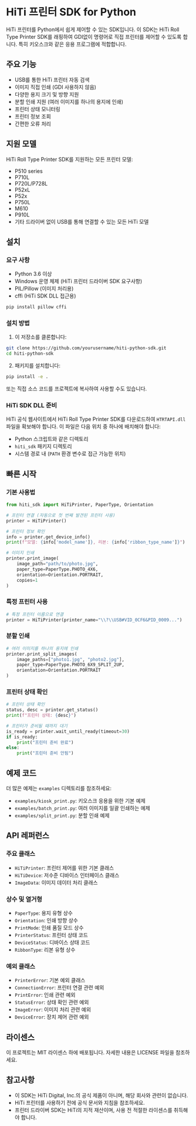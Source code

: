 # HiTi 프린터 SDK for Python

HiTi 프린터를 Python에서 쉽게 제어할 수 있는 SDK입니다. 이 SDK는 HiTi Roll Type Printer SDK를 래핑하여 GDI없이 명령어로 직접 프린터를 제어할 수 있도록 합니다. 특히 키오스크와 같은 응용 프로그램에 적합합니다.

## 주요 기능

- USB를 통한 HiTi 프린터 자동 검색
- 이미지 직접 인쇄 (GDI 사용하지 않음)
- 다양한 용지 크기 및 방향 지원
- 분할 인쇄 지원 (여러 이미지를 하나의 용지에 인쇄)
- 프린터 상태 모니터링
- 프린터 정보 조회
- 간편한 오류 처리

## 지원 모델

HiTi Roll Type Printer SDK를 지원하는 모든 프린터 모델:
- P510 series
- P710L
- P720L/P728L
- P52xL
- P52x
- P750L
- M610
- P910L
- 기타 드라이버 없이 USB를 통해 연결할 수 있는 모든 HiTi 모델

## 설치

### 요구 사항

- Python 3.6 이상
- Windows 운영 체제 (HiTi 프린터 드라이버 SDK 요구사항)
- PIL/Pillow (이미지 처리용)
- cffi (HiTi SDK DLL 접근용)

```bash
pip install pillow cffi
```

### 설치 방법

1. 이 저장소를 클론합니다:

```bash
git clone https://github.com/yourusername/hiti-python-sdk.git
cd hiti-python-sdk
```

2. 패키지를 설치합니다:

```bash
pip install -e .
```

또는 직접 소스 코드를 프로젝트에 복사하여 사용할 수도 있습니다.

### HiTi SDK DLL 준비

HiTi 공식 웹사이트에서 HiTi Roll Type Printer SDK를 다운로드하여 `HTRTAPI.dll` 파일을 확보해야 합니다. 이 파일은 다음 위치 중 하나에 배치해야 합니다:

- Python 스크립트와 같은 디렉토리
- `hiti_sdk` 패키지 디렉토리
- 시스템 경로 내 (`PATH` 환경 변수로 접근 가능한 위치)

## 빠른 시작

### 기본 사용법

```python
from hiti_sdk import HiTiPrinter, PaperType, Orientation

# 프린터 연결 (자동으로 첫 번째 발견된 프린터 사용)
printer = HiTiPrinter()

# 프린터 정보 확인
info = printer.get_device_info()
print(f"모델: {info['model_name']}, 리본: {info['ribbon_type_name']}")

# 이미지 인쇄
printer.print_image(
    image_path="path/to/photo.jpg",
    paper_type=PaperType.PHOTO_4X6,
    orientation=Orientation.PORTRAIT,
    copies=1
)
```

### 특정 프린터 사용

```python
# 특정 프린터 이름으로 연결
printer = HiTiPrinter(printer_name="\\?\\USB#VID_0CF6&PID_0009...")
```

### 분할 인쇄

```python
# 여러 이미지를 하나의 용지에 인쇄
printer.print_split_images(
    image_paths=["photo1.jpg", "photo2.jpg"],
    paper_type=PaperType.PHOTO_6X9_SPLIT_2UP,
    orientation=Orientation.PORTRAIT
)
```

### 프린터 상태 확인

```python
# 프린터 상태 확인
status, desc = printer.get_status()
print(f"프린터 상태: {desc}")

# 프린터가 준비될 때까지 대기
is_ready = printer.wait_until_ready(timeout=30)
if is_ready:
    print("프린터 준비 완료")
else:
    print("프린터 준비 안됨")
```

## 예제 코드

더 많은 예제는 `examples` 디렉토리를 참조하세요:

- `examples/kiosk_print.py`: 키오스크 응용을 위한 기본 예제
- `examples/batch_print.py`: 여러 이미지를 일괄 인쇄하는 예제
- `examples/split_print.py`: 분할 인쇄 예제

## API 레퍼런스

### 주요 클래스

- `HiTiPrinter`: 프린터 제어를 위한 기본 클래스
- `HiTiDevice`: 저수준 디바이스 인터페이스 클래스
- `ImageData`: 이미지 데이터 처리 클래스

### 상수 및 열거형

- `PaperType`: 용지 유형 상수
- `Orientation`: 인쇄 방향 상수
- `PrintMode`: 인쇄 품질 모드 상수
- `PrinterStatus`: 프린터 상태 코드
- `DeviceStatus`: 디바이스 상태 코드
- `RibbonType`: 리본 유형 상수

### 예외 클래스

- `PrinterError`: 기본 예외 클래스
- `ConnectionError`: 프린터 연결 관련 예외
- `PrintError`: 인쇄 관련 예외
- `StatusError`: 상태 확인 관련 예외
- `ImageError`: 이미지 처리 관련 예외
- `DeviceError`: 장치 제어 관련 예외

## 라이센스

이 프로젝트는 MIT 라이센스 하에 배포됩니다. 자세한 내용은 LICENSE 파일을 참조하세요.

## 참고사항

- 이 SDK는 HiTi Digital, Inc.의 공식 제품이 아니며, 해당 회사와 관련이 없습니다.
- HiTi 프린터를 사용하기 전에 공식 문서와 지침을 참조하세요.
- 프린터 드라이버 SDK는 HiTi의 지적 재산이며, 사용 전 적절한 라이센스를 취득해야 합니다.